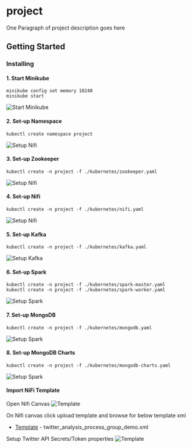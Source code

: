 # project

One Paragraph of project description goes here

## Getting Started

### Installing

#### 1. Start Minikube

```
minikube config set memory 10240
minikube start
```

![Start Minikube](images/minikube_setup.png)


#### 2. Set-up Namespace

```
kubectl create namespace project
```
![Setup Nifi](images/namespace_creation.png)


#### 3. Set-up Zookeeper

```
kubectl create -n project -f ./kubernetes/zookeeper.yaml
```
![Setup Nifi](images/zookeeper_creation.png)


#### 4. Set-up Nifi

```
kubectl create -n project -f ./kubernetes/nifi.yaml
```

![Setup Nifi](images/nifi_creation.png)


#### 5. Set-up Kafka

```
kubectl create -n project -f ./kubernetes/kafka.yaml
```

![Setup Kafka](images/kafka_creation.png)


#### 6. Set-up Spark

```
kubectl create -n project -f ./kubernetes/spark-master.yaml
kubectl create -n project -f ./kubernetes/spark-worker.yaml
```

![Setup Spark](images/spark_creation.png)


#### 7. Set-up MongoDB

```
kubectl create -n project -f ./kubernetes/mongodb.yaml
```

![Setup Spark](images/mongodb_creation.png)


#### 8. Set-up MongoDB Charts

```
kubectl create -n project -f ./kubernetes/mongodb-charts.yaml
```

![Setup Spark](images/mongodb_charts_creation.png)


#### Import NiFi Template 

Open Nifi Canvas
![Template](images/nifi_flow.png)

On Nifi canvas click upload template and browse for below template xml
* [Template](nifi-templates/twitter_analysis_process_group_demo.xml) - twitter_analysis_process_group_demo.xml

Setup Twitter API Secrets/Token properties
![Template](images/nifi_template_import.png)

